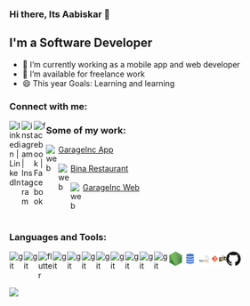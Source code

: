 ### Hi there, Its Aabiskar 👋

## I'm a Software Developer

- 🔭 I’m currently working as a mobile app and web developer
- 👯 I’m available for freelance work
- 😄 This year Goals: Learning and learning

### Connect with me:
[<img align="left" alt="linkedin | LinkedIn" width="22px" src="https://cdn.jsdelivr.net/npm/simple-icons@v3/icons/linkedin.svg" />][linkedin]
[<img align="left" alt="instagram | Instagram" width="22px" src="https://cdn.jsdelivr.net/npm/simple-icons@v3/icons/instagram.svg" />][instagram]
[<img align="left" alt="facebook | Facebook" width="22px" src="https://cdn.jsdelivr.net/npm/simple-icons@v3/icons/facebook.svg" />][facebook]




<!--
**aabiskar1/aabiskar1** is a ✨ _special_ ✨ repository because its `README.md` (this file) appears on your GitHub profile.

Here are some ideas to get you started:

- 🔭 I’m currently working on ...
- 🌱 I’m currently learning ...
- 👯 I’m looking to collaborate on ...
- 🤔 I’m looking for help with ...
- 💬 Ask me about ...
- 📫 How to reach me: ...
- 😄 Pronouns: ...
- ⚡ Fun fact: ...
-->
<!-- <img align="left" alt="codeSTACKr's Github Stats" src="https://github-readme-stats.codestackr.vercel.app/api?username=aabiskar1&show_icons=true&hide_border=true" />
 -->


### Some of my work:
<img align="left" alt="web" width="22px" src="https://cdn.worldvectorlogo.com/logos/google-play-store.svg" /> [GarageInc App] <br> <br>
<img align="left" alt="web" width="22px" src="https://cdn.onlinewebfonts.com/svg/img_572649.png" />[Bina Restaurant]  <br> <br>
<img align="left" alt="web" width="22px" src="https://cdn.onlinewebfonts.com/svg/img_572649.png" />[GarageInc Web]

<br />
<br />

### Languages and Tools:
<img align="left" alt="git" width="26px" src="https://cdn.worldvectorlogo.com/logos/android-logomark.svg" />
<img align="left" alt="git" width="26px" src="https://cdn.worldvectorlogo.com/logos/java-4.svg" />
<img align="left" alt="flutter" width="26px" src="https://www.kindpng.com/picc/m/355-3557482_flutter-logo-png-transparent-png.png" />
<img align="left" alt="git" width="26px" src="https://cdn.worldvectorlogo.com/logos/firebase-1.svg" />
<img align="left" alt="git" width="26px" src="https://cdn.worldvectorlogo.com/logos/wordpress-blue.svg" />
<img align="left" alt="git" width="26px" src="https://cdn.worldvectorlogo.com/logos/nodejs-1.svg" />
<img align="left" alt="git" width="26px" src="https://cdn.worldvectorlogo.com/logos/php-1.svg" />
<img align="left" alt="git" width="26px" src="https://cdn.worldvectorlogo.com/logos/javascript-4.svg" />
<img align="left" alt="git" width="26px" src="https://cdn.worldvectorlogo.com/logos/python-5.svg" />
<img align="left" alt="git" width="26px" src="https://cdn.worldvectorlogo.com/logos/angular-icon-1.svg" />
<img align="left" alt="git" width="26px" src="https://cdn.worldvectorlogo.com/logos/c--4.svg" />
<img align="left" alt="node.js" width="26px" src="https://raw.githubusercontent.com/github/explore/80688e429a7d4ef2fca1e82350fe8e3517d3494d/topics/nodejs/nodejs.png" />
<img align="left" alt="sql" width="26px" src="https://raw.githubusercontent.com/github/explore/80688e429a7d4ef2fca1e82350fe8e3517d3494d/topics/sql/sql.png" />
<img align="left" alt="mysql" width="26px" src="https://raw.githubusercontent.com/github/explore/80688e429a7d4ef2fca1e82350fe8e3517d3494d/topics/mysql/mysql.png" />
<img align="left" alt="git" width="26px" src="https://raw.githubusercontent.com/github/explore/80688e429a7d4ef2fca1e82350fe8e3517d3494d/topics/git/git.png" />
<img align="left" alt="github" width="26px" src="https://raw.githubusercontent.com/github/explore/78df643247d429f6cc873026c0622819ad797942/topics/github/github.png" />


<br />
<br />


[instagram]: https://www.instagram.com/aabiskar1/
[linkedin]: https://www.linkedin.com/in/aabiskar/
[facebook]: https://www.facebook.com/aabiskar1/
[Website]: https://aabiskar.com/
[Bina Restaurant]: https://www.binacurry.co.kr/
[GarageInc Web]: https://www.garageinc.com.np/
[GarageInc App]: https://play.google.com/store/apps/details?id=np.com.garageinc

<br />

![](https://visitor-badge.glitch.me/badge?page_id=aabiskar1)

